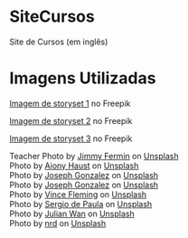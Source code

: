 # SiteCursos
Site de Cursos (em inglês)

# Imagens Utilizadas
<a href="https://br.freepik.com/vetores-gratis/ilustracao-do-conceito-de-webinar_12079894.htm#&position=31&from_view=author">Imagem de storyset 1</a> no Freepik

<a href="https://br.freepik.com/vetores-gratis/ilustracao-do-conceito-de-saude-mental_8252004.htm#&position=15&from_view=author#position=15">Imagem de storyset 2</a> no Freepik

<a href="https://br.freepik.com/vetores-gratis/ilustracao-do-conceito-back-to-back_13850246.htm#&position=34&from_view=author">Imagem de storyset 3</a> no Freepik

Teacher
Photo by <a href="https://unsplash.com/@jimmyferminphotography?utm_source=unsplash&utm_medium=referral&utm_content=creditCopyText">Jimmy Fermin</a> on <a href="https://unsplash.com/s/photos/portrait?utm_source=unsplash&utm_medium=referral&utm_content=creditCopyText">Unsplash</a> <br>
Photo by <a href="https://unsplash.com/@aiony?utm_source=unsplash&utm_medium=referral&utm_content=creditCopyText">Aiony Haust</a> on <a href="https://unsplash.com/s/photos/portrait?utm_source=unsplash&utm_medium=referral&utm_content=creditCopyText">Unsplash</a>  <br>
Photo by <a href="https://unsplash.com/@miracletwentyone?utm_source=unsplash&utm_medium=referral&utm_content=creditCopyText">Joseph Gonzalez</a> on <a href="https://unsplash.com/s/photos/portrait?utm_source=unsplash&utm_medium=referral&utm_content=creditCopyText">Unsplash</a>  <br>
Photo by <a href="https://unsplash.com/@miracletwentyone?utm_source=unsplash&utm_medium=referral&utm_content=creditCopyText">Joseph Gonzalez</a> on <a href="https://unsplash.com/s/photos/portrait?utm_source=unsplash&utm_medium=referral&utm_content=creditCopyText">Unsplash</a>  <br>
Photo by <a href="https://unsplash.com/@vincefleming?utm_source=unsplash&utm_medium=referral&utm_content=creditCopyText">Vince Fleming</a> on <a href="https://unsplash.com/s/photos/portrait?utm_source=unsplash&utm_medium=referral&utm_content=creditCopyText">Unsplash</a>  <br>
Photo by <a href="https://unsplash.com/@sspaula?utm_source=unsplash&utm_medium=referral&utm_content=creditCopyText">Sergio de Paula</a> on <a href="https://unsplash.com/s/photos/portrait?utm_source=unsplash&utm_medium=referral&utm_content=creditCopyText">Unsplash</a>  <br>
Photo by <a href="https://unsplash.com/@julianwan?utm_source=unsplash&utm_medium=referral&utm_content=creditCopyText">Julian Wan</a> on <a href="https://unsplash.com/s/photos/portrait?utm_source=unsplash&utm_medium=referral&utm_content=creditCopyText">Unsplash</a>  <br>
Photo by <a href="https://unsplash.com/@nicotitto?utm_source=unsplash&utm_medium=referral&utm_content=creditCopyText">nrd</a> on <a href="https://unsplash.com/s/photos/portrait?utm_source=unsplash&utm_medium=referral&utm_content=creditCopyText">Unsplash</a> 
     
  

